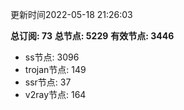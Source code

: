 更新时间2022-05-18 21:26:03

**总订阅: 73**
**总节点: 5229**
**有效节点: 3446**
- ss节点: 3096
- trojan节点: 149
- ssr节点: 37
- v2ray节点: 164
